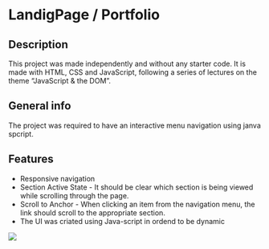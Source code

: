 
# LandigPage / Portfolio


## Description
This project was made independently and without any starter code. It is made with HTML, CSS and JavaScript, following a series of lectures on the theme “JavaScript & the DOM”.

## General info
The project was required to have an interactive menu navigation using janva spcript.

## Features

* Responsive navigation
* Section Active State - It should be clear which section is being viewed while scrolling through the page.
* Scroll to Anchor - When clicking an item from the navigation menu, the link should scroll to the appropriate section.
* The UI was criated using Java-script in ordend to be dynamic 



![](images/main2.png)
